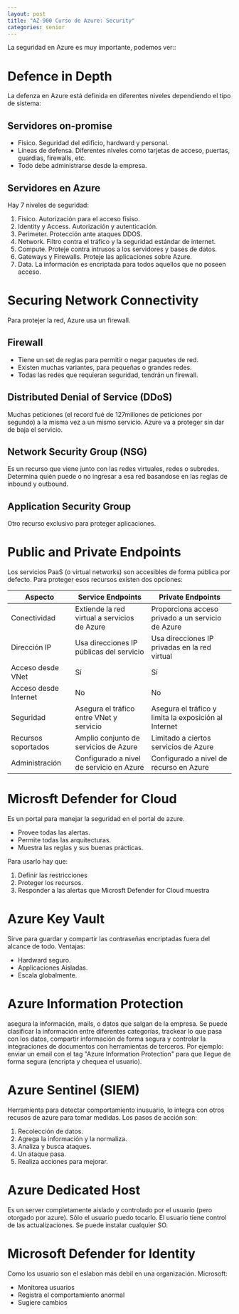 ```yaml
---
layout: post
title: "AZ-900 Curso de Azure: Security"
categories: senior
---
```


La seguridad en Azure es muy importante, podemos ver:<!--more-->:

# Defence in Depth

La defenza en Azure está definida en diferentes niveles dependiendo el tipo de sistema:

## Servidores on-promise

- Fisico. Seguridad del edificio, hardward y personal.
- Líneas de defensa. Diferentes niveles como tarjetas de acceso, puertas, guardias, firewalls, etc.
- Todo debe administrarse desde la empresa.

## Servidores en Azure

Hay 7 niveles de seguridad:

1. Fisico. Autorización para el acceso físiso.
2. Identity y Access. Autorización y autenticación.
3. Perimeter. Protección ante ataques DDOS.
4. Network. Filtro contra el tráfico y la seguridad estándar de internet.
5. Compute. Proteje contra intrusos a los servidores y bases de datos.
6. Gateways y Firewalls. Proteje las aplicaciones sobre Azure.
7. Data. La información es encriptada para todos aquellos que no poseen acceso.

# Securing Network Connectivity

Para protejer la red, Azure usa un firewall.

## Firewall

- Tiene un set de reglas para permitir o negar paquetes de red.
- Existen muchas variantes, para pequeñas o grandes redes.
- Todas las redes que requieran seguridad, tendrán un firewall.

## Distributed Denial of Service (DDoS)

Muchas peticiones (el record fué de 127millones de peticiones por segundo) a la misma vez a un mismo servicio.
Azure va a proteger sin dar de baja el servicio.

## Network Security Group (NSG)

Es un recurso que viene junto con las redes virtuales, redes o subredes.
Determina quién puede o no ingresar a esa red basandose en las reglas de inbound y outbound.

## Application Security Group

Otro recurso exclusivo para proteger aplicaciones.

# Public and Private Endpoints

Los servicios PaaS (o virtual networks) son accesibles de forma pública por defecto.
Para proteger esos recursos existen dos opciones:

| Aspecto               | Service Endpoints                            | Private Endpoints                                     |
| --------------------- | -------------------------------------------- | ----------------------------------------------------- |
| Conectividad          | Extiende la red virtual a servicios de Azure | Proporciona acceso privado a un servicio de Azure     |
| Dirección IP          | Usa direcciones IP públicas del servicio     | Usa direcciones IP privadas en la red virtual         |
| Acceso desde VNet     | Sí                                           | Sí                                                    |
| Acceso desde Internet | No                                           | No                                                    |
| Seguridad             | Asegura el tráfico entre VNet y servicio     | Asegura el tráfico y limita la exposición al Internet |
| Recursos soportados   | Amplio conjunto de servicios de Azure        | Limitado a ciertos servicios de Azure                 |
| Administración        | Configurado a nivel de servicio en Azure     | Configurado a nivel de recurso en Azure               |

# Microsft Defender for Cloud

Es un portal para manejar la seguridad en el portal de azure.

- Provee todas las alertas.
- Permite todas las arquitecturas.
- Muestra las reglas y sus buenas prácticas.

Para usarlo hay que:

1. Definir las restricciones
2. Proteger los recursos.
3. Responder a las alertas que Microsft Defender for Cloud muestra

# Azure Key Vault

Sirve para guardar y compartir las contraseñas encriptadas fuera del alcance de todo.
Ventajas:

- Hardward seguro.
- Applicaciones Aisladas.
- Escala globalmente.

# Azure Information Protection

asegura la información, mails, o datos que salgan de la empresa. Se puede clasificar la información entre diferentes categorías, trackear lo que pasa con los datos, compartir información de forma segura y controlar la integraciones de documentos con herramientas de terceros. Por ejemplo: enviar un email con el tag "Azure Information Protection" para que llegue de forma segura (encripta y chequea el usuario).

# Azure Sentinel (SIEM)

Herramienta para detectar comportamiento inusuario, lo integra con otros recusos de azure para tomar medidas.
Los pasos de acción son:

1. Recolección de datos.
2. Agrega la información y la normaliza.
3. Analiza y busca ataques.
4. Un ataque pasa.
5. Realiza acciones para mejorar.

# Azure Dedicated Host

Es un server completamente aislado y controlado por el usuario (pero otorgado por azure). Sólo el usuario puedo tocarlo.
El usuario tiene control de las actualizaciones. Se puede instalar cualquier SO.

# Microsoft Defender for Identity

Como los usuario son el eslabon más debil en una organización.
Microsoft:

- Monitorea usuarios
- Registra el comportamiento anormal
- Sugiere cambios
